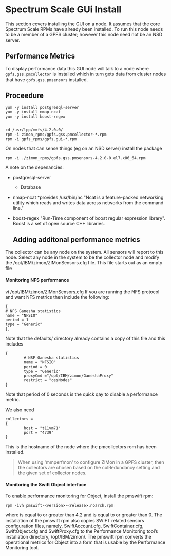Spectrum Scale GUi Install
==========================

This section covers installing the GUI on a node.
It assumes that the core Spectrum Scale RPMs have already been installed.
To run this node needs to be a member of a GPFS cluster; however this node need not be an NSD server.

Performance Metrics
-------------------
To display performance data this GUI node will talk to a node where `gpfs.gss.pmcollector` is installed
which in turn gets data from cluster nodes that have `gpfs.gss.pmsensors` installed.

Proceedure
----------

    yum -y install postgresql-server
    yum -y install nmap-ncat
    yum -y install boost-regex

    
    cd /usr/lpp/mmfs/4.2.0.0/
    rpm -i zimon_rpms/gpfs.gss.pmcollector-*.rpm
    rpm -i gpfs_rpms/gpfs.gui-*.rpm

On nodes that can sense things (eg on an NSD server) install the package

    rpm -i ./zimon_rpms/gpfs.gss.pmsensors-4.2.0-0.el7.x86_64.rpm


A note on the depenancies:
   * postgresql-server
       * Database
   * nmap-ncat 
      *provides /usr/bin/nc "Ncat is a feature-packed networking utility which reads and writes data across networks from the command line."
   * boost-regex 
      "Run-Time component of boost regular expression library". Boost is a set of open source C++ libraries.
      
      
      
      
      Adding additonal performance metrics
      ------------------------------------
      
The collector can be any node on the system. All sensors will report to this node. Select any node in the system to be the collector node and
modify the /opt/IBM/zimon/ZIMonSensors.cfg file. This file starts out as an empty file

#### Monitoring NFS performance

   vi  /opt/IBM/zimon/ZIMonSensors.cfg
If you are running the NFS protocol and want NFS metrics then include the following:
```
{
# NFS Ganesha statistics
name = "NFSIO"
period = 1
type = "Generic"
},
```

Note that the defaults/ directory already contains a copy of this file and this includes
```
{
        # NSF Ganesha statistics
        name = "NFSIO"
        period = 0
        type = "Generic"
        proxyCmd ="/opt/IBM/zimon/GaneshaProxy"
        restrict = "cesNodes"
}
```
Note that period of 0 seconds is the quick qay to disable a performance metric.

We also need
```
collectors =
{
        host = "t11vm71"
        port = "4739"
}
```
This is the hostname of the node where the pmcollectors rom has been installed.
> When using 'mmperfmon' to configure ZIMon in a GPFS cluster, then the
collectors are chosen based on the colRedundancy setting and the given set of
collector nodes.



#### Monitoring the Swift Object interface

To enable performance monitoring for Object, install the pmswift rpm:

    rpm -ivh pmswift-<version>-<release>.noarch.rpm

where <version> is equal to or greater than 4.2 and <release> is equal to or greater than 0.
The installation of the pmswift rpm also copies SWIFT related sensors configuration files, namely, SwiftAccount.cfg, SwiftContainer.cfg, SwiftObject.cfg and SwiftProxy.cfg to the Performance
Monitoring tool’s installation directory, /opt/IBM/zimon/. The pmswift rpm converts the operational
metrics for Object into a form that is usable by the Performance Monitoring tool.
